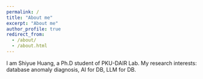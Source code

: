 ```yaml
---
permalink: /
title: "About me"
excerpt: "About me"
author_profile: true
redirect_from: 
  - /about/
  - /about.html
---
```


I am Shiyue Huang, a Ph.D student of PKU-DAIR Lab.
My research interests: database anomaly diagnosis, AI for DB, LLM for DB.
